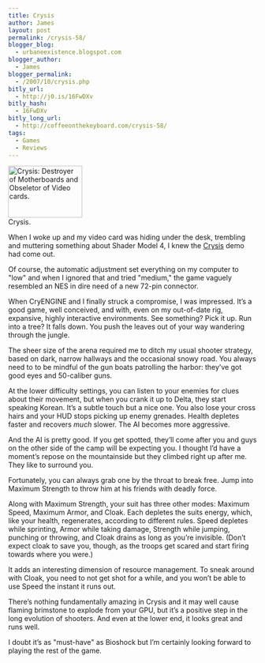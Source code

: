 ```yaml
---
title: Crysis
author: James
layout: post
permalink: /crysis-58/
blogger_blog:
  - urbaneexistence.blogspot.com
blogger_author:
  - James
blogger_permalink:
  - /2007/10/crysis.php
bitly_url:
  - http://j0.is/16FwDXv
bitly_hash:
  - 16FwDXv
bitly_long_url:
  - http://coffeeonthekeyboard.com/crysis-58/
tags:
  - Games
  - Reviews
---
```

<div class="image left">
  <a href="http://www.pspsps.tv/Crysis_screen2.jpg"><img src="/blog/images/crysis-thumb.jpg" height="105" width="150" alt="Crysis: Destroyer of Motherboards and Obseletor of Video cards." /></a><br /> Crysis.
</div>

When I woke up and my video card was hiding under the desk, trembling and muttering something about Shader Model 4, I knew the [Crysis][1] demo had come out.

Of course, the automatic adjustment set everything on my computer to "low" and when I ignored that and tried "medium," the game vaguely resembled an NES in dire need of a new 72-pin connector.

When CryENGINE and I finally struck a compromise, I was impressed. It&#8217;s a good game, well conceived, and with, even on my out-of-date rig, expansive, highly interactive environments. See something? Pick it up. Run into a tree? It falls down. You push the leaves out of your way wandering through the jungle.

The sheer size of the arena required me to ditch my usual shooter strategy, based on dark, narrow hallways and the occasional snowy road. You always need to to be mindful of the gun boats patrolling the harbor: they&#8217;ve got good eyes and 50-caliber guns.

At the lower difficulty settings, you can listen to your enemies for clues about their movement, but when you crank it up to Delta, they start speaking Korean. It&#8217;s a subtle touch but a nice one. You also lose your cross hairs and your HUD stops picking up enemy grenades. Health depletes faster and recovers *much* slower. The AI becomes more aggressive.

And the AI is pretty good. If you get spotted, they&#8217;ll come after you and guys on the other side of the camp will be expecting you. I thought I&#8217;d have a moment&#8217;s repose on the mountainside but they climbed right up after me. They like to surround you.

Fortunately, you can always grab one by the throat to break free. Jump into Maximum Strength to throw him at his friends with deadly force.

Along with Maximum Strength, your suit has three other modes: Maximum Speed, Maximum Armor, and Cloak. Each depletes the suits energy, which, like your health, regenerates, according to different rules. Speed depletes while sprinting, Armor while taking damage, Strength while jumping, punching or throwing, and Cloak drains as long as you&#8217;re invisible. (Don&#8217;t expect cloak to save you, though, as the troops get scared and start firing towards where you were.)

It adds an interesting dimension of resource management. To sneak around with Cloak, you need to not get shot for a while, and you won&#8217;t be able to use Speed the instant it runs out.

There&#8217;s nothing fundamentally amazing in Crysis and it may well cause flaming brimstone to explode from your GPU, but it&#8217;s a positive step in the long evolution of shooters. And even at the lower end, it looks great and runs well.

I doubt it&#8217;s as "must-have" as Bioshock but I&#8217;m certainly looking forward to playing the rest of the game.

 [1]: http://www.crysisdemo.com/